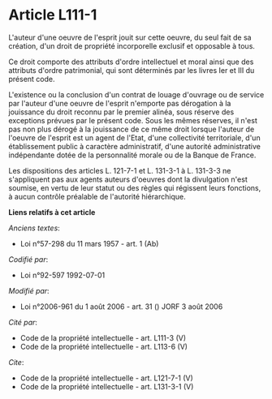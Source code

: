 # Article L111-1

L'auteur d'une oeuvre de l'esprit jouit sur cette oeuvre, du seul fait de sa création, d'un droit de propriété incorporelle
exclusif et opposable à tous. 

Ce droit comporte des attributs d'ordre intellectuel et moral ainsi que des attributs d'ordre patrimonial, qui sont
déterminés par les livres Ier et III du présent code. 

L'existence ou la conclusion d'un contrat de louage d'ouvrage ou de service par l'auteur d'une oeuvre de l'esprit n'emporte
pas dérogation à la jouissance du droit reconnu par le premier alinéa, sous réserve des exceptions prévues par le présent
code. Sous les mêmes réserves, il n'est pas non plus dérogé à la jouissance de ce même droit lorsque l'auteur de l'oeuvre de
l'esprit est un agent de l'Etat, d'une collectivité territoriale, d'un établissement public à caractère administratif, d'une
autorité administrative indépendante dotée de la personnalité morale ou de la Banque de France. 

Les dispositions des articles L. 121-7-1 et L. 131-3-1 à L. 131-3-3 ne s'appliquent pas aux agents auteurs d'oeuvres dont la
divulgation n'est soumise, en vertu de leur statut ou des règles qui régissent leurs fonctions, à aucun contrôle préalable de
l'autorité hiérarchique.

**Liens relatifs à cet article**

_Anciens textes_:

  - Loi n°57-298 du 11 mars 1957 - art. 1 (Ab)

_Codifié par_:

  - Loi n°92-597 1992-07-01

_Modifié par_:

  - Loi n°2006-961 du 1 août 2006 - art. 31 () JORF 3 août 2006

_Cité par_:

  - Code de la propriété intellectuelle - art. L111-3 (V)
  - Code de la propriété intellectuelle - art. L113-6 (V)

_Cite_:

  - Code de la propriété intellectuelle - art. L121-7-1 (V)
  - Code de la propriété intellectuelle - art. L131-3-1 (V)
